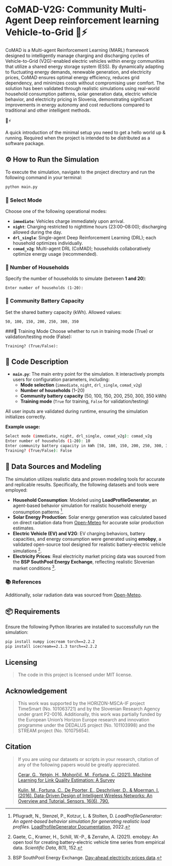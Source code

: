 # CoMAD-V2G: Community Multi-Agent Deep reinforcement learning Vehicle-to-Grid 🚗⚡️

CoMAD is a Multi-agent Reinforcement Learning (MARL) framework designed to intelligently manage charging and discharging cycles of Vehicle-to-Grid (V2G)-enabled electric vehicles within energy communities that utilize a shared energy storage system (ESS). By dynamically adapting to fluctuating energy demands, renewable generation, and electricity prices, CoMAD ensures optimal energy efficiency, reduces grid dependency, and minimizes costs without compromising user comfort. The solution has been validated through realistic simulations using real-world household consumption patterns, solar generation data, electric vehicle behavior, and electricity pricing in Slovenia, demonstrating significant improvements in energy autonomy and cost reductions compared to traditional and other intelligent methods.

🚗⚡️

A quick introduction of the minimal setup you need to get a hello world up & running. Required when the project is intended to be distributed as a software package.

## ⚙️ How to Run the Simulation

To execute the simulation, navigate to the project directory and run the following command in your terminal:

```bash
python main.py
```

### 🔸 Select Mode

Choose one of the following operational modes:

- **`immediate`**: Vehicles charge immediately upon arrival.
- **`night`**: Charging restricted to nighttime hours (23:00–08:00); discharging allowed during the day.
- **`drl_single`**: Single-agent Deep Reinforcement Learning (DRL); each household optimizes individually.
- **`comad_v2g`**: Multi-agent DRL (CoMAD); households collaboratively optimize energy usage (recommended).

### 🔸 Number of Households

Specify the number of households to simulate (between **1 and 20**):

```text
Enter number of households (1-20):
```

### 🔸 Community Battery Capacity
Set the shared battery capacity (kWh). Allowed values:

```text
50, 100, 150, 200, 250, 300, 350
```

###🔸 Training Mode
Choose whether to run in training mode (True) or validation/testing mode (False):

```text
Training? (True/False):
```

## 📂 Code Description

- **`main.py`**: The main entry point for the simulation. It interactively prompts users for configuration parameters, including:
  - **Mode selection** (`immediate`, `night`, `drl_single`, `comad_v2g`)
  - **Number of households** (1–20)
  - **Community battery capacity** (50, 100, 150, 200, 250, 300, 350 kWh)
  - **Training mode** (`True` for training, `False` for validation/testing)

All user inputs are validated during runtime, ensuring the simulation initializes correctly.

**Example usage:**

```bash
Select mode (immediate, night, drl_single, comad_v2g): comad_v2g
Enter number of households (1-20): 10
Enter community battery capacity in kWh [50, 100, 150, 200, 250, 300, 350]: 200
Training? (True/False): False
```

## 📂 Data Sources and Modeling

The simulation utilizes realistic data and proven modeling tools for accurate and replicable results. Specifically, the following datasets and tools were employed:

- **Household Consumption**: Modeled using **LoadProfileGenerator**, an agent-based behavior simulation for realistic household energy consumption patterns [^1].
- **Solar Energy Production**: Solar energy generation was calculated based on direct radiation data from [Open-Meteo](https://open-meteo.com/) for accurate solar production estimates.
- **Electric Vehicle (EV) and V2G**: EV charging behaviors, battery capacities, and energy consumption were generated using **emobpy**, a validated open-source tool designed for realistic battery-electric vehicle simulations [^2].
- **Electricity Prices**: Real electricity market pricing data was sourced from the **BSP SouthPool Energy Exchange**, reflecting realistic Slovenian market conditions [^3].

### 📚 References

[^1]: Pflugradt, N., Stenzel, P., Kotzur, L. & Stolten, D. *LoadProfileGenerator: An agent-based behavior simulation for generating realistic load profiles.* [LoadProfileGenerator Documentation](https://github.com/LoadProfileGenerator/LoadProfileGenerator), 2022.

[^2]: Gaete, C., Kramer, H., Schill, W.-P., & Zerrahn, A. (2021). emobpy: An open tool for creating battery-electric vehicle time series from empirical data. *Scientific Data*, 8(1), 152.

[^3]: BSP SouthPool Energy Exchange. [Day-ahead electricity prices data](https://www.bsp-southpool.com/day-ahead-market.html).

Additionally, solar radiation data was sourced from [Open-Meteo](https://open-meteo.com/).

## 📦 Requirements

Ensure the following Python libraries are installed to successfully run the simulation:

```bash
pip install numpy icecream torch==2.2.2
pip install icecream==2.1.3 torch==2.2.2
```

## Licensing

> The code in this project is licensed under MIT license.


## Acknowledgement

> This work was supported by the HORIZON-MSCA-IF project TimeSmart (No. 101063721) and by the Slovenian Research Agency under grant P2-0016.
Additionally, this work was partially funded by the European Union’s Horizon Europe research and innovation programme under the DEDALUS project (No. 101103998) and the STREAM project (No. 101075654).


## Citation

>If you are using our datasets or scripts in your research, citation of any of the following papers would be greatly appreciated.
>
>[Cerar, G., Yetgin, H., Mohorčič, M., Fortuna, C. (2021). Machine Learning for Link Quality Estimation: A Survey](https://doi.org/10.1109/COMST.2021.3053615)
>
>[Kulin, M., Fortuna, C., De Poorter, E., Deschrijver, D., & Moerman, I. (2016). Data-Driven Design of Intelligent Wireless Networks: An Overview and Tutorial. Sensors, 16(6), 790.](http://www.mdpi.com/1424-8220/16/6/790/htm)
